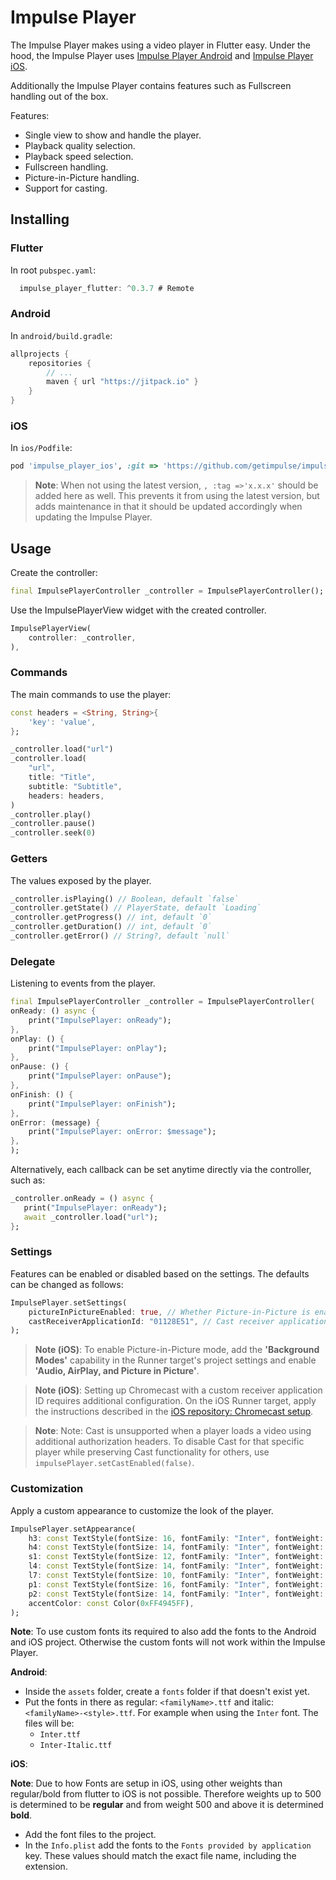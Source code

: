 # Impulse Player

The Impulse Player makes using a video player in Flutter easy. Under the hood, the Impulse Player uses [Impulse Player Android](https://github.com/getimpulse/impulse_player_android) and [Impulse Player iOS](https://github.com/getimpulse/impulse_player_ios).

Additionally the Impulse Player contains features such as Fullscreen handling out of the box.

Features:

- Single view to show and handle the player.
- Playback quality selection.
- Playback speed selection.
- Fullscreen handling.
- Picture-in-Picture handling.
- Support for casting.

## Installing

### Flutter

In root `pubspec.yaml`:

```dart
  impulse_player_flutter: ^0.3.7 # Remote
```

### Android

In `android/build.gradle`:

```groovy
allprojects {
    repositories {
        // ...
        maven { url "https://jitpack.io" }
    }
}
```

### iOS

In `ios/Podfile`:

```ruby
pod 'impulse_player_ios', :git => 'https://github.com/getimpulse/impulse_player_ios.git'
```

> **Note**: When not using the latest version, `, :tag =>'x.x.x'` should be added here as well. This prevents it from using the latest version, but adds maintenance in that it should be updated accordingly when updating the Impulse Player.

## Usage

Create the controller:

```dart
final ImpulsePlayerController _controller = ImpulsePlayerController();
```

Use the ImpulsePlayerView widget with the created controller.

```dart
ImpulsePlayerView(
    controller: _controller,
),
```

### Commands

The main commands to use the player:

```dart
const headers = <String, String>{
    'key': 'value',
};

_controller.load("url")
_controller.load(
    "url",
    title: "Title",
    subtitle: "Subtitle",
    headers: headers,
)
_controller.play()
_controller.pause()
_controller.seek(0)
```

### Getters

The values exposed by the player.

```dart
_controller.isPlaying() // Boolean, default `false`
_controller.getState() // PlayerState, default `Loading`
_controller.getProgress() // int, default `0`
_controller.getDuration() // int, default `0`
_controller.getError() // String?, default `null`
```

### Delegate

Listening to events from the player.

```dart
final ImpulsePlayerController _controller = ImpulsePlayerController(
onReady: () async {
    print("ImpulsePlayer: onReady");
},
onPlay: () {
    print("ImpulsePlayer: onPlay");
},
onPause: () {
    print("ImpulsePlayer: onPause");
},
onFinish: () {
    print("ImpulsePlayer: onFinish");
},
onError: (message) {
    print("ImpulsePlayer: onError: $message");
},
);
```

Alternatively, each callback can be set anytime directly via the controller, such as:

```dart
_controller.onReady = () async {
   print("ImpulsePlayer: onReady");
   await _controller.load("url");
};
```

### Settings

Features can be enabled or disabled based on the settings. The defaults can be changed as follows:

```dart
ImpulsePlayer.setSettings(
    pictureInPictureEnabled: true, // Whether Picture-in-Picture is enabled; Default `false` (disabled)
    castReceiverApplicationId: "01128E51", // Cast receiver application id of the cast app; Default `null` (disabled)
);
```

> **Note (iOS)**: To enable Picture-in-Picture mode, add the **'Background Modes'** capability in the Runner target's project settings and enable **'Audio, AirPlay, and Picture in Picture'**.

> **Note (iOS)**: Setting up Chromecast with a custom receiver application ID requires additional configuration. On the iOS Runner target, apply the instructions described in the [iOS repository: Chromecast setup](https://github.com/GetImpulse/impulse_player_ios#chromecast-setup).

> **Note**: Note: Cast is unsupported when a player loads a video using additional authorization headers. To disable Cast for that specific player while preserving Cast functionality for others, use `impulsePlayer.setCastEnabled(false)`.

### Customization

Apply a custom appearance to customize the look of the player.

```dart
ImpulsePlayer.setAppearance(
    h3: const TextStyle(fontSize: 16, fontFamily: "Inter", fontWeight: FontWeight.w600),
    h4: const TextStyle(fontSize: 14, fontFamily: "Inter", fontWeight: FontWeight.w600),
    s1: const TextStyle(fontSize: 12, fontFamily: "Inter", fontWeight: FontWeight.w400),
    l4: const TextStyle(fontSize: 14, fontFamily: "Inter", fontWeight: FontWeight.w400),
    l7: const TextStyle(fontSize: 10, fontFamily: "Inter", fontWeight: FontWeight.w400),
    p1: const TextStyle(fontSize: 16, fontFamily: "Inter", fontWeight: FontWeight.w400),
    p2: const TextStyle(fontSize: 14, fontFamily: "Inter", fontWeight: FontWeight.w400),
    accentColor: const Color(0xFF4945FF),
);
```

**Note**: To use custom fonts its required to also add the fonts to the Android and iOS project. Otherwise the custom fonts will not work within the Impulse Player.

**Android**:

- Inside the `assets` folder, create a `fonts` folder if that doesn't exist yet.
- Put the fonts in there as regular:  `<familyName>.ttf` and italic: `<familyName>-<style>.ttf`. For example when using the `Inter` font. The files will be:
  - `Inter.ttf`
  - `Inter-Italic.ttf`

**iOS**:

**Note**: Due to how Fonts are setup in iOS, using other weights than regular/bold from flutter to iOS is not possible. Therefore weights up to 500 is determined to be **regular** and from weight 500 and above it is determined **bold**.

- Add the font files to the project.
- In the `Info.plist` add the fonts to the `Fonts provided by application` key. These values should match the exact file name, including the extension.
